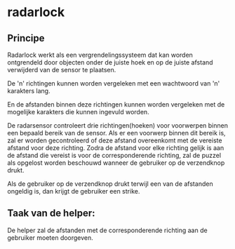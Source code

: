 # radarlock

## Principe

Radarlock werkt als een vergrendelingssysteem dat kan worden ontgrendeld door objecten onder de juiste hoek 
en op de juiste afstand verwijderd van de sensor te plaatsen.

De 'n' richtingen kunnen worden vergeleken met een wachtwoord van 'n' karakters lang.

En de afstanden binnen deze richtingen kunnen worden vergeleken met de mogelijke karakters die kunnen ingevuld worden.

De radarsensor controleert drie richtingen(hoeken) voor voorwerpen binnen een bepaald bereik van de sensor. 
Als er een voorwerp binnen dit bereik is, zal er worden gecontroleerd of deze afstand overeenkomt met de vereiste afstand voor deze richting. 
Zodra de afstand voor elke richting gelijk is aan de afstand die vereist is voor de corresponderende richting, 
zal de puzzel als opgelost worden beschouwd wanneer de gebruiker op de verzendknop drukt. 

Als de gebruiker op de verzendknop drukt terwijl een van de afstanden ongeldig is, dan krijgt de gebruiker een strike.

## Taak van de helper:

De helper zal de afstanden met de corresponderende richting aan de gebruiker moeten doorgeven.

